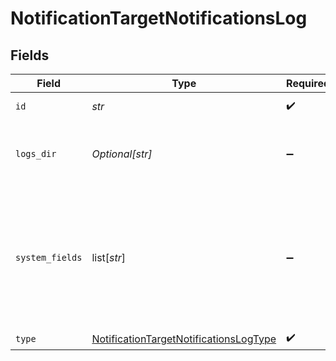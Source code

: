 # NotificationTargetNotificationsLog


## Fields

| Field                                                                                                      | Type                                                                                                       | Required                                                                                                   | Description                                                                                                |
| ---------------------------------------------------------------------------------------------------------- | ---------------------------------------------------------------------------------------------------------- | ---------------------------------------------------------------------------------------------------------- | ---------------------------------------------------------------------------------------------------------- |
| `id`                                                                                                       | *str*                                                                                                      | :heavy_check_mark:                                                                                         | Unique ID for this output                                                                                  |
| `logs_dir`                                                                                                 | *Optional[str]*                                                                                            | :heavy_minus_sign:                                                                                         | Directory in which to store the notification log                                                           |
| `system_fields`                                                                                            | list[*str*]                                                                                                | :heavy_minus_sign:                                                                                         | Set of fields to automatically add to events using this output. E.g.: cribl_pipe, c*. Wildcards supported. |
| `type`                                                                                                     | [NotificationTargetNotificationsLogType](../../models/shared/notificationtargetnotificationslogtype.md)    | :heavy_check_mark:                                                                                         | N/A                                                                                                        |